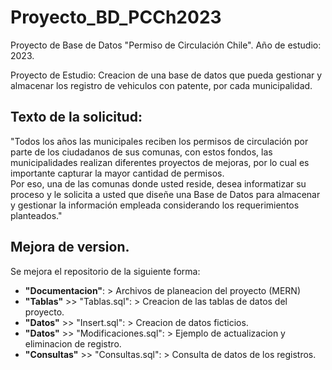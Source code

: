 # Proyecto_BD_PCCh2023
Proyecto de Base de Datos "Permiso de Circulación Chile".
Año de estudio: 2023.

Proyecto de Estudio: Creacion de una base de datos que pueda gestionar y almacenar los registro de vehiculos con patente, por cada municipalidad.

## Texto de la solicitud:
"Todos los años las municipales reciben los permisos de circulación por parte de los ciudadanos de sus comunas, 
con estos fondos, las municipalidades realizan diferentes proyectos de mejoras, 
por lo cual es importante capturar la mayor cantidad de permisos. <br>
Por eso, una de las comunas donde usted reside, desea informatizar su proceso y le solicita a usted que diseñe 
una Base de Datos para almacenar y gestionar la información empleada considerando los requerimientos planteados."

## Mejora de version.
Se mejora el repositorio de la siguiente forma:
- **"Documentacion"**:                  > Archivos de planeacion del proyecto (MERN)
- **"Tablas"** >> "Tablas.sql":         > Creacion de las tablas de datos del proyecto.
- **"Datos"**  >> "Insert.sql":         > Creacion de datos ficticios.
- **"Datos"** >> "Modificaciones.sql":  > Ejemplo de actualizacion y eliminacion de registro.
- **"Consultas"** >> "Consultas.sql":   > Consulta de datos de los registros.
